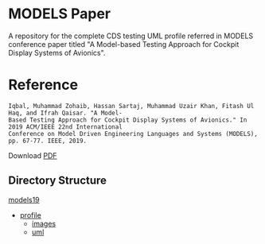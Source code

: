 # MODELS Paper
A repository for the complete CDS testing UML profile referred in MODELS conference paper titled "A Model-based Testing Approach for Cockpit Display Systems of Avionics".


# Reference
```
Iqbal, Muhammad Zohaib, Hassan Sartaj, Muhammad Uzair Khan, Fitash Ul Haq, and Ifrah Qaisar. "A Model-
Based Testing Approach for Cockpit Display Systems of Avionics." In 2019 ACM/IEEE 22nd International 
Conference on Model Driven Engineering Languages and Systems (MODELS), pp. 67-77. IEEE, 2019.
```
Download [PDF](https://www.researchgate.net/publication/337510742_A_Model-Based_Testing_Approach_for_Cockpit_Display_Systems_of_Avionics)


## Directory Structure

[models19](.models19)
 * [profile](./profile)
   * [images](./profile/images)
   * [uml](./profile/uml)

